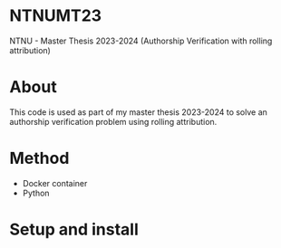 # NTNUMT23
NTNU - Master Thesis 2023-2024 (Authorship Verification with rolling attribution)

# About 
This code is used as part of my master thesis 2023-2024 to solve an authorship verification problem using rolling attribution. 

# Method
- Docker container
- Python

# Setup and install 
